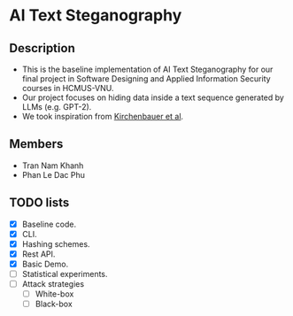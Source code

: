 # AI Text Steganography
## Description
- This is the baseline implementation of AI Text Steganography for our final project in Software Designing and Applied Information Security courses in HCMUS-VNU.
- Our project focuses on hiding data inside a text sequence generated by LLMs (e.g. GPT-2).
- We took inspiration from [Kirchenbauer et al](https://arxiv.org/abs/2301.10226).
## Members
- Tran Nam Khanh
- Phan Le Dac Phu
## TODO lists
- [x] Baseline code.
- [x] CLI.
- [x] Hashing schemes.
- [x] Rest API.
- [x] Basic Demo.
- [ ] Statistical  experiments.
- [ ] Attack strategies
    - [ ] White-box
    - [ ] Black-box
